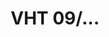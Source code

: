 ---
layout: product
type: clutches
category: polish
company: Cegielski
title: VHT 09/...
images: ["/assets/sprzegla/polskie/Cegielski/vht09-200x200.jpg", "/assets/sprzegla/polskie/Cegielski/vht09_02-200x200.jpg"]
documents: []
---